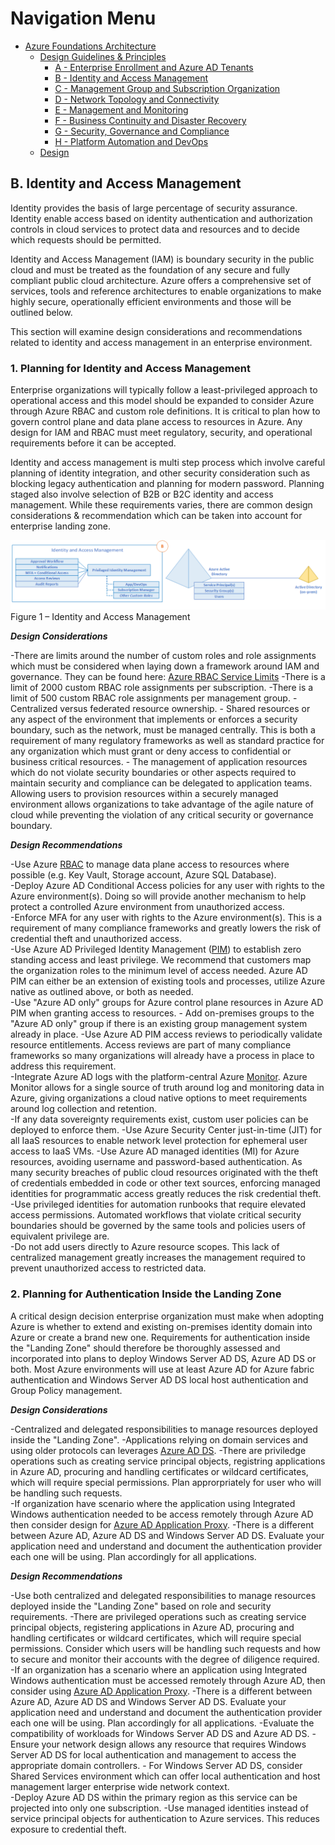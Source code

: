 # Navigation Menu

* [Azure Foundations Architecture](./00-azureFoundations-architecture.md)
  * [Design Guidelines & Principles](./01-azureFoundations-design-guidelines-principles.md)
    * [A - Enterprise Enrollment and Azure AD Tenants](./A-Enterprise-Enrollment-and-Azure-AD-Tenants.md)
    * [B - Identity and Access Management](./B-Identity-and-Access-Management.md)
    * [C - Management Group and Subscription Organization](./C-Management-Group-and-Subscription-Organization.md)
    * [D - Network Topology and Connectivity](./D-Network-Topology-and-Connectivity.md)
    * [E - Management and Monitoring](./E-Management-and-Monitoring.md)
    * [F - Business Continuity and Disaster Recovery](./F-Business-Continuity-and-Disaster-Recovery.md)
    * [G - Security, Governance and Compliance](./G-Security-Governance-and-Compliance.md)
    * [H - Platform Automation and DevOps](./H-Platform-Automation-and-DevOps.md)
  * [Design](./02-azureFoundations-design.md)

## B. Identity and Access Management

Identity provides the basis of large percentage of security assurance. Identity enable access based on identity authentication and authorization controls in cloud services to protect data and resources and to decide which requests should be permitted.

Identity and Access Management (IAM) is boundary security in the public cloud and must be treated as the foundation of any secure and fully compliant public cloud architecture. Azure offers a comprehensive set of services, tools and reference architectures to enable organizations to make highly secure, operationally efficient environments and those will be outlined below.  

This section will examine design considerations and recommendations related to identity and access management in an enterprise environment.

### 1. Planning for Identity and Access Management

Enterprise organizations will typically follow a least-privileged approach to operational access and this model should be expanded to consider Azure through Azure RBAC and custom role definitions. It is critical to plan how to govern control plane and data plane access to resources in Azure. Any design for IAM and RBAC must meet regulatory, security, and operational requirements before it can be accepted.  

Identity and access management is multi step process which involve careful planning of identity integration, and other security consideration such as blocking legacy authentication and planning for modern password. Planning staged also involve selection of B2B or B2C identity and access management. While these requirements varies, there are common design considerations & recommendation which can be taken into account for enterprise landing zone.

 [![Identity and Access Management](./media/iam.png "Identity and Access Management")](#)
Figure 1 – Identity and Access Management

***Design Considerations***

-There are limits around the number of custom roles and role assignments which must be considered when laying down a framework around IAM and governance. They can be found here: [Azure RBAC Service Limits](https://docs.microsoft.com/en-us/azure/azure-resource-manager/management/azure-subscription-service-limits#role-based-access-control-limits)
-There is a limit of 2000 custom RBAC role assignments per subscription.
-There is a limit of 500 custom RBAC role assignments per management group.
-Centralized versus federated resource ownership.
     -   Shared resources or any aspect of the environment that implements or enforces a security boundary, such as the network, must be managed centrally. This is both a requirement of many regulatory frameworks as well as standard practice for any organization which must grant or deny access to confidential or business critical resources.
     -   The management of application resources which do not violate security boundaries or other aspects required to maintain security and compliance can be delegated to application teams. Allowing users to provision resources within a securely managed environment allows organizations to take advantage of the agile nature of cloud while preventing the violation of any critical security or governance boundary.

***Design Recommendations***

-Use Azure [RBAC](https://docs.microsoft.com/en-us/azure/role-based-access-control/overview) to manage data plane access to resources where possible (e.g. Key Vault, Storage account, Azure SQL Database).  
-Deploy Azure AD Conditional Access policies for any user with rights to the Azure environment(s). Doing so will provide another mechanism to help protect a controlled Azure environment from unauthorized access.  
-Enforce MFA for any user with rights to the Azure environment(s). This is a requirement of many compliance frameworks and greatly lowers the risk of credential theft and unauthorized access.  
-Use Azure AD Privileged Identity Management ([PIM](https://docs.microsoft.com/en-us/azure/active-directory/privileged-identity-management/pim-configure)) to establish zero standing access and least privilege. We recommend that customers map the organization roles to the minimum level of access needed. Azure AD PIM can either be an extension of existing tools and processes, utilize Azure native as outlined above, or both as needed.  
-Use "Azure AD only" groups for Azure control plane resources in Azure AD PIM when granting access to resources.
    -   Add on-premises groups to the "Azure AD only" group if there is an existing group management system already in place.
-Use Azure AD PIM access reviews to periodically validate resource entitlements. Access reviews are part of many compliance frameworks so many organizations will already have a process in place to address this requirement.  
-Integrate Azure AD logs with the platform-central Azure [Monitor](https://docs.microsoft.com/en-us/azure/active-directory/reports-monitoring/concept-activity-logs-azure-monitor). Azure Monitor allows for a single source of truth around log and monitoring data in Azure, giving organizations a cloud native options to meet requirements around log collection and retention.  
-If any data sovereignty requirements exist, custom user policies can be deployed to enforce them.
-Use Azure Security Center just-in-time (JIT) for all IaaS resources to enable network level protection for ephemeral user access to IaaS VMs.
-Use Azure AD managed identities (MI) for Azure resources, avoiding username and password-based authentication. As many security breaches of public cloud resources originated with the theft of credentials embedded in code or other text sources, enforcing managed identities for programmatic access greatly reduces the risk credential theft.
-Use privileged identities for automation runbooks that require elevated access permissions. Automated workflows that violate critical security boundaries should be governed by the same tools and policies users of equivalent privilege are.  
-Do not add users directly to Azure resource scopes. This lack of centralized management greatly increases the management required to prevent unauthorized access to restricted data.  

### 2. Planning for Authentication Inside the Landing Zone

A critical design decision enterprise organization must make when adopting Azure is whether to extend and existing on-premises identity domain into Azure or create a brand new one. Requirements for authentication inside the "Landing Zone" should therefore be thoroughly assessed and incorporated into plans to deploy Windows Server AD DS, Azure AD DS or both. Most Azure environments will use at least Azure AD for Azure fabric authentication and Windows Server AD DS local host authentication and Group Policy management.  

***Design Considerations***

-Centralized and delegated responsibilities to manage resources deployed inside the "Landing Zone".
-Applications relying on domain services and using older protocols can leverages [Azure AD DS](https://docs.microsoft.com/en-us/azure/active-directory-domain-services/).
-There are priviledge operations such as creating service principal objects, registring applications in Azure AD, procuring and handling certificates or wildcard certificates, which will require special permissions. Plan approrpriately for user who will be handling such requests.  
-If organization have scenario where the application using Integrated Windows authentication needed to be access remotely through Azure AD then consider design for [Azure AD Application Proxy](https://docs.microsoft.com/en-us/azure/active-directory/manage-apps/application-proxy).
-There is a different between Azure AD, Azure AD DS and Windows Server AD DS. Evaluate your application need and understand and document the authentication provider each one will be using. Plan accordingly for all applications.

***Design Recommendations***

-Use both centralized and delegated responsibilities to manage resources deployed inside the "Landing Zone" based on role and security requirements.
-There are privileged operations such as creating service principal objects, registering applications in Azure AD, procuring and handling certificates or wildcard certificates, which will require special permissions. Consider which users will be handling such requests and how to secure and monitor their accounts with the degree of diligence required.  
-If an organization has a scenario where an application using Integrated Windows authentication must be accessed remotely through Azure AD, then consider using [Azure AD Application Proxy](https://docs.microsoft.com/en-us/azure/active-directory/manage-apps/application-proxy).
-There is a different between Azure AD, Azure AD DS and Windows Server AD DS. Evaluate your application need and understand and document the authentication provider each one will be using. Plan accordingly for all applications.
-Evaluate the compatibility of workloads for Windows Server AD DS and Azure AD DS.
-Ensure your network design allows any resource that requires Windows Server AD DS for local authentication and management to access the appropriate domain controllers.
    -   For Windows Server AD DS, consider Shared Services environment which can offer local authentication and host management larger enterprise wide network context.  
-Deploy Azure AD DS within the primary region as this service can be projected into only one subscription.
-Use managed identities instead of service principal objects for authentication to Azure services. This reduces exposure to credential theft.
